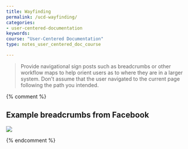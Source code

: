 ```yaml
---
title: Wayfinding
permalink: /ucd-wayfinding/
categories:
- user-centered-documentation
keywords:
course: "User-Centered Documentation"
type: notes_user_centered_doc_course

---
```


> Provide navigational sign posts such as breadcrumbs or other workflow maps to help
orient users as to where they are in a larger system. Don't assume that the user navigated to the current page following the path you intended.

{% comment %}
## Example breadcrumbs from Facebook

<a href="https://developers.facebook.com/docs/accountkit/countrycodes"><img src="/user_centered_doc/media/rasters/facebookbreadcrumbs.png"/></a>

{% endcomment %}